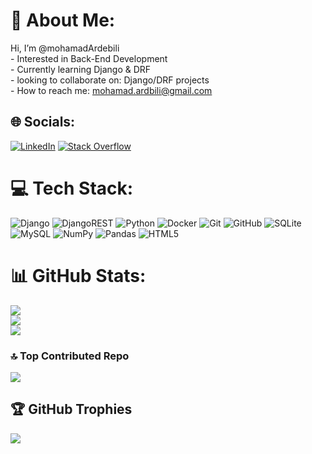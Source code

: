 # 💫 About Me:
Hi, I’m @mohamadArdebili<br>- Interested in Back-End Development<br>- Currently learning Django & DRF<br>- looking to collaborate on: Django/DRF projects<br>- How to reach me: mohamad.ardbili@gmail.com


## 🌐 Socials:
[![LinkedIn](https://img.shields.io/badge/LinkedIn-%230077B5.svg?logo=linkedin&logoColor=white)](https://linkedin.com/in/https://www.linkedin.com/in/mohamad-ardebili-5b24a0224?utm_source=share&utm_campaign=share_via&utm_content=profile&utm_medium=android_app) [![Stack Overflow](https://img.shields.io/badge/-Stackoverflow-FE7A16?logo=stack-overflow&logoColor=white)](https://stackoverflow.com/users/https://stackoverflow.com/users/22325734/mohamad-ardebili) 

# 💻 Tech Stack:
![Django](https://img.shields.io/badge/django-%23092E20.svg?style=flat&logo=django&logoColor=white) ![DjangoREST](https://img.shields.io/badge/DJANGO-REST-ff1709?style=flat&logo=django&logoColor=white&color=ff1709&labelColor=gray) ![Python](https://img.shields.io/badge/python-3670A0?style=flat&logo=python&logoColor=ffdd54) ![Docker](https://img.shields.io/badge/docker-%230db7ed.svg?style=flat&logo=docker&logoColor=white) ![Git](https://img.shields.io/badge/git-%23F05033.svg?style=flat&logo=git&logoColor=white) ![GitHub](https://img.shields.io/badge/github-%23121011.svg?style=flat&logo=github&logoColor=white) ![SQLite](https://img.shields.io/badge/sqlite-%2307405e.svg?style=flat&logo=sqlite&logoColor=white) ![MySQL](https://img.shields.io/badge/mysql-4479A1.svg?style=flat&logo=mysql&logoColor=white) ![NumPy](https://img.shields.io/badge/numpy-%23013243.svg?style=flat&logo=numpy&logoColor=white) ![Pandas](https://img.shields.io/badge/pandas-%23150458.svg?style=flat&logo=pandas&logoColor=white) ![HTML5](https://img.shields.io/badge/html5-%23E34F26.svg?style=flat&logo=html5&logoColor=white)
# 📊 GitHub Stats:
![](https://github-readme-stats.vercel.app/api?username=mohamadArdebili&theme=codeSTACKr&hide_border=false&include_all_commits=true&count_private=true)<br/>
![](https://github-readme-streak-stats.herokuapp.com/?user=mohamadArdebili&theme=codeSTACKr&hide_border=false)<br/>
![](https://github-readme-stats.vercel.app/api/top-langs/?username=mohamadArdebili&theme=codeSTACKr&hide_border=false&include_all_commits=true&count_private=true&layout=compact)

### 🔝 Top Contributed Repo
![](https://github-contributor-stats.vercel.app/api?username=mohamadArdebili&limit=5&theme=codeSTACKr&combine_all_yearly_contributions=true)



<!-- profile Views
[![](https://visitcount.itsvg.in/api?id=mohamadArdebili&icon=5&color=7)](https://visitcount.itsvg.in) 
-->

## 🏆 GitHub Trophies
![](https://github-profile-trophy.vercel.app/?username=mohamadArdebili&theme=moltack&no-frame=true&no-bg=true&margin-w=4)


<!---
mohamadArdebili/mohamadArdebili is a ✨ special ✨ repository because its `README.md` (this file) appears on your GitHub profile.
You can click the Preview link to take a look at your changes.
--->
